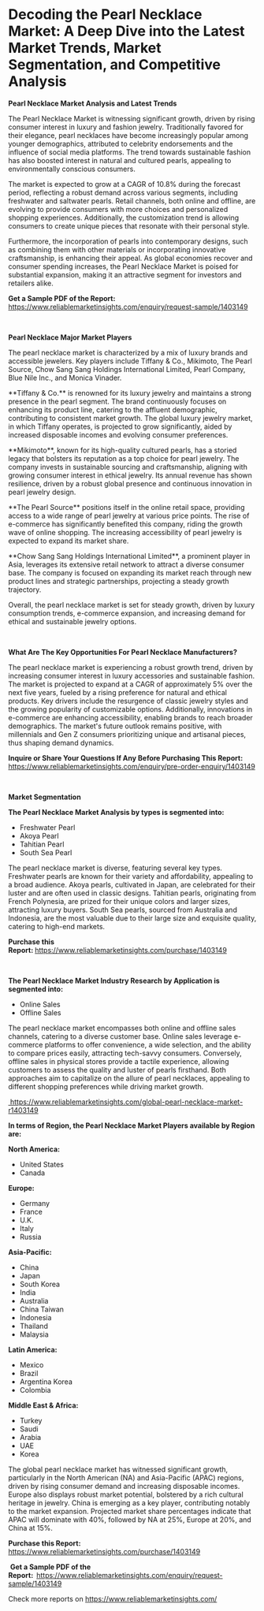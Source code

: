 <p><h1>Decoding the Pearl Necklace Market: A Deep Dive into the Latest Market Trends, Market Segmentation, and Competitive Analysis</h1></p><p><strong>Pearl Necklace Market Analysis and Latest Trends</strong></p>
<p><p>The Pearl Necklace Market is witnessing significant growth, driven by rising consumer interest in luxury and fashion jewelry. Traditionally favored for their elegance, pearl necklaces have become increasingly popular among younger demographics, attributed to celebrity endorsements and the influence of social media platforms. The trend towards sustainable fashion has also boosted interest in natural and cultured pearls, appealing to environmentally conscious consumers.</p><p>The market is expected to grow at a CAGR of 10.8% during the forecast period, reflecting a robust demand across various segments, including freshwater and saltwater pearls. Retail channels, both online and offline, are evolving to provide consumers with more choices and personalized shopping experiences. Additionally, the customization trend is allowing consumers to create unique pieces that resonate with their personal style.</p><p>Furthermore, the incorporation of pearls into contemporary designs, such as combining them with other materials or incorporating innovative craftsmanship, is enhancing their appeal. As global economies recover and consumer spending increases, the Pearl Necklace Market is poised for substantial expansion, making it an attractive segment for investors and retailers alike.</p></p>
<p><strong>Get a Sample PDF of the Report:&nbsp;</strong> <a href="https://www.reliablemarketinsights.com/enquiry/request-sample/1403149?utm_campaign=2214&utm_medium=2&utm_source=Github&utm_content=ia&utm_term=28032025&utm_id=pearl-necklace">https://www.reliablemarketinsights.com/enquiry/request-sample/1403149</a></p>
<p>&nbsp;</p>
<p><strong>Pearl Necklace Major Market Players</strong></p>
<p><p>The pearl necklace market is characterized by a mix of luxury brands and accessible jewelers. Key players include Tiffany & Co., Mikimoto, The Pearl Source, Chow Sang Sang Holdings International Limited, Pearl Company, Blue Nile Inc., and Monica Vinader.</p><p>**Tiffany & Co.** is renowned for its luxury jewelry and maintains a strong presence in the pearl segment. The brand continuously focuses on enhancing its product line, catering to the affluent demographic, contributing to consistent market growth. The global luxury jewelry market, in which Tiffany operates, is projected to grow significantly, aided by increased disposable incomes and evolving consumer preferences.</p><p>**Mikimoto**, known for its high-quality cultured pearls, has a storied legacy that bolsters its reputation as a top choice for pearl jewelry. The company invests in sustainable sourcing and craftsmanship, aligning with growing consumer interest in ethical jewelry. Its annual revenue has shown resilience, driven by a robust global presence and continuous innovation in pearl jewelry design.</p><p>**The Pearl Source** positions itself in the online retail space, providing access to a wide range of pearl jewelry at various price points. The rise of e-commerce has significantly benefited this company, riding the growth wave of online shopping. The increasing accessibility of pearl jewelry is expected to expand its market share.</p><p>**Chow Sang Sang Holdings International Limited**, a prominent player in Asia, leverages its extensive retail network to attract a diverse consumer base. The company is focused on expanding its market reach through new product lines and strategic partnerships, projecting a steady growth trajectory.</p><p>Overall, the pearl necklace market is set for steady growth, driven by luxury consumption trends, e-commerce expansion, and increasing demand for ethical and sustainable jewelry options.</p></p>
<p>&nbsp;</p>
<p><strong>What Are The Key Opportunities For Pearl Necklace Manufacturers?</strong></p>
<p><p>The pearl necklace market is experiencing a robust growth trend, driven by increasing consumer interest in luxury accessories and sustainable fashion. The market is projected to expand at a CAGR of approximately 5% over the next five years, fueled by a rising preference for natural and ethical products. Key drivers include the resurgence of classic jewelry styles and the growing popularity of customizable options. Additionally, innovations in e-commerce are enhancing accessibility, enabling brands to reach broader demographics. The market's future outlook remains positive, with millennials and Gen Z consumers prioritizing unique and artisanal pieces, thus shaping demand dynamics.</p></p>
<p><strong>Inquire or Share Your Questions If Any Before Purchasing This Report:</strong> <a href="https://www.reliablemarketinsights.com/enquiry/pre-order-enquiry/1403149?utm_campaign=2214&utm_medium=2&utm_source=Github&utm_content=ia&utm_term=28032025&utm_id=pearl-necklace">https://www.reliablemarketinsights.com/enquiry/pre-order-enquiry/1403149</a></p>
<p>&nbsp;</p>
<p><strong>Market Segmentation</strong></p>
<p><strong>The Pearl Necklace Market Analysis by types is segmented into:</strong></p>
<p><ul><li>Freshwater Pearl</li><li>Akoya Pearl</li><li>Tahitian Pearl</li><li>South Sea Pearl</li></ul></p>
<p><p>The pearl necklace market is diverse, featuring several key types. Freshwater pearls are known for their variety and affordability, appealing to a broad audience. Akoya pearls, cultivated in Japan, are celebrated for their luster and are often used in classic designs. Tahitian pearls, originating from French Polynesia, are prized for their unique colors and larger sizes, attracting luxury buyers. South Sea pearls, sourced from Australia and Indonesia, are the most valuable due to their large size and exquisite quality, catering to high-end markets.</p></p>
<p><strong>Purchase this Report:&nbsp;</strong><a href="https://www.reliablemarketinsights.com/purchase/1403149?utm_campaign=2214&utm_medium=2&utm_source=Github&utm_content=ia&utm_term=28032025&utm_id=pearl-necklace">https://www.reliablemarketinsights.com/purchase/1403149</a></p>
<p>&nbsp;</p>
<p><strong>The Pearl Necklace Market Industry Research by Application is segmented into:</strong></p>
<p><ul><li>Online Sales</li><li>Offline Sales</li></ul></p>
<p><p>The pearl necklace market encompasses both online and offline sales channels, catering to a diverse customer base. Online sales leverage e-commerce platforms to offer convenience, a wide selection, and the ability to compare prices easily, attracting tech-savvy consumers. Conversely, offline sales in physical stores provide a tactile experience, allowing customers to assess the quality and luster of pearls firsthand. Both approaches aim to capitalize on the allure of pearl necklaces, appealing to different shopping preferences while driving market growth.</p></p>
<p><a href="https://www.reliablemarketinsights.com/global-pearl-necklace-market-r1403149?utm_campaign=2214&utm_medium=2&utm_source=Github&utm_content=ia&utm_term=28032025&utm_id=pearl-necklace">&nbsp;https://www.reliablemarketinsights.com/global-pearl-necklace-market-r1403149</a></p>
<p><strong>In terms of Region, the Pearl Necklace Market Players available by Region are:</strong></p>
<p>
    <p> <strong> North America: </strong>
        <ul>
            <li>United States</li>
            <li>Canada</li>
        </ul>
        </p> 
    <p> <strong> Europe: </strong>
        <ul>
            <li>Germany</li>
            <li>France</li>
            <li>U.K.</li>
            <li>Italy</li>
            <li>Russia</li>
        </ul>
        </p> 
    <p> <strong> Asia-Pacific: </strong>
        <ul>
            <li>China</li>
            <li>Japan</li>
            <li>South Korea</li>
            <li>India</li>
            <li>Australia</li>
            <li>China Taiwan</li>
            <li>Indonesia</li>
            <li>Thailand</li>
            <li>Malaysia</li>
        </ul>
        </p> 
    <p> <strong> Latin America: </strong>
        <ul>
            <li>Mexico</li>
            <li>Brazil</li>
            <li>Argentina Korea</li>
            <li>Colombia</li>
        </ul>
        </p> 
    <p> <strong> Middle East & Africa: </strong>
        <ul>
            <li>Turkey</li>
            <li>Saudi</li>
            <li>Arabia</li>
            <li>UAE</li>
            <li>Korea</li>
        </ul>
    </p>
    </p>
<p><p>The global pearl necklace market has witnessed significant growth, particularly in the North American (NA) and Asia-Pacific (APAC) regions, driven by rising consumer demand and increasing disposable incomes. Europe also displays robust market potential, bolstered by a rich cultural heritage in jewelry. China is emerging as a key player, contributing notably to the market expansion. Projected market share percentages indicate that APAC will dominate with 40%, followed by NA at 25%, Europe at 20%, and China at 15%.</p></p>
<p><strong>Purchase this Report: </strong><a href="https://www.reliablemarketinsights.com/purchase/1403149?utm_campaign=2214&utm_medium=2&utm_source=Github&utm_content=ia&utm_term=28032025&utm_id=pearl-necklace">https://www.reliablemarketinsights.com/purchase/1403149</a></p>
<p>&nbsp;<strong>Get a Sample PDF of the Report:&nbsp;&nbsp;</strong><a href="https://www.reliablemarketinsights.com/enquiry/request-sample/1403149?utm_campaign=2214&utm_medium=2&utm_source=Github&utm_content=ia&utm_term=28032025&utm_id=pearl-necklace">https://www.reliablemarketinsights.com/enquiry/request-sample/1403149</a></p>
<p><strong></strong></p>
<p>Check more reports on <a href="https://www.reliablemarketinsights.com/?utm_campaign=2214&utm_medium=2&utm_source=Github&utm_content=ia&utm_term=28032025&utm_id=pearl-necklace">https://www.reliablemarketinsights.com/</a></p>